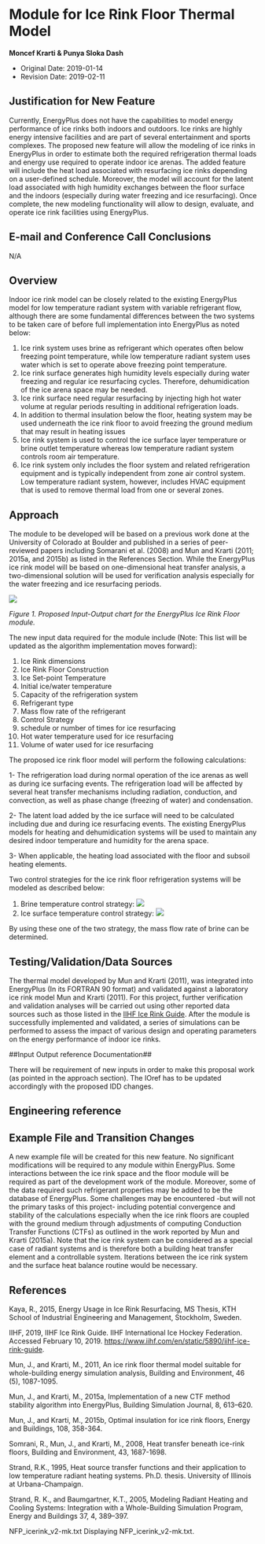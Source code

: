 


Module for Ice Rink Floor Thermal Model 
=======

**Moncef Krarti & Punya Sloka Dash**

 - Original Date: 2019-01-14
 - Revision Date: 2019-02-11


## Justification for New Feature ##

Currently, EnergyPlus does not have the capabilities to model energy performance of ice rinks both indoors and outdoors. Ice rinks are highly energy intensive facilities and are part of several entertainment and sports complexes. The proposed new feature will allow the modeling of ice rinks in EnergyPlus in order to estimate both the required refrigeration thermal loads and energy use required to operate indoor ice arenas. The added feature will include the heat load associated with resurfacing ice rinks depending on a user-defined schedule. Moreover, the model will account for the latent load associated with high humidity exchanges between the floor surface and the indoors (especially during water freezing and ice resurfacing).  Once complete, the new modeling functionality will allow to design, evaluate, and operate ice rink facilities using EnergyPlus. 

## E-mail and  Conference Call Conclusions ##

N/A

## Overview ##
Indoor ice rink model can be closely related to the existing EnergyPlus model for low temperature radiant system with variable refrigerant flow, although there are some fundamental differences between the two systems to be taken care of before full implementation into EnergyPlus as noted below:


1.  Ice rink system uses brine as refrigerant which operates often below freezing point temperature, while low temperature radiant system uses water which is set to operate above freezing point temperature.
2. Ice rink surface generates high humidity levels especially during water freezing and regular ice resurfacing cycles. Therefore, dehumidication of the ice arena space may be needed. 
3. Ice rink surface need regular resurfacing by injecting high hot water volume at regular periods resulting in additional refrigeration loads.
5. In addition to thermal insulation below the floor, heating system may be used underneath the ice rink floor to avoid freezing the ground medium that may result in heating issues
4.  Ice rink system is used to control the ice surface layer temperature or brine outlet temperature whereas low temperature radiant system controls room air temperature.
5.  Ice rink system only includes the floor system and related refrigeration equipment and is typically independent from zone air control system. Low temperature radiant system, however, includes HVAC equipment that is used to remove thermal load from one or several zones.


## Approach ##
The module to be developed will be based on a previous work done at the University of Colorado at Boulder and published in a series of peer-reviewed papers including Somarani et al. (2008) and Mun and Krarti (2011; 2015a, and 2015b) as listed in the References Section. While the EnergyPlus ice rink model will be based on one-dimensional heat transfer analysis, a two-dimensional solution will be used for verification analysis especially for the water freezing and ice resurfacing periods. 



 ![](https://i.imgur.com/UfyahPF.jpg)

*Figure 1. Proposed Input-Output chart for the EnergyPlus Ice Rink Floor module.*



The new input data required for the module include (Note: This list will be updated as the algorithm implementation moves forward):


1. Ice Rink dimensions
2. Ice Rink Floor Construction 
3. Ice Set-point Temperature
4. Initial  ice/water temperature
5. Capacity of the refrigeration system
6. Refrigerant type
7. Mass flow rate of the refrigerant
8. Control Strategy 
9. schedule or number of times for ice resurfacing
10. Hot water temperature used for ice resurfacing
11. Volume of water used for ice resurfacing 

The proposed ice rink floor model will perform the following calculations:

1-  The refrigeration load during normal operation of the ice arenas as well as during ice surfacing events. The refrigeration load will be affected by several heat transfer mechanisms including radiation, conduction, and convection, as well as phase change (freezing of water) and condensation.  

2- The latent load added by the ice surface will need to be calculated including due and during ice resurfacing events. The existing EnergyPlus models for heating and dehumidication systems will be used to maintain any desired indoor temperature and humidity for the arena space.

3- When applicable, the heating load associated with the floor and subsoil heating elements. 

Two control strategies for the ice rink floor refrigeration systems will be modeled as described below:

1. Brine temperature control strategy:
![](https://i.imgur.com/dbEftfX.jpg)
2. Ice surface temperature control strategy: ![](https://i.imgur.com/7Bu0L9x.jpg)

By using these one of the two strategy, the mass flow rate of brine can be determined.    

## Testing/Validation/Data Sources ##
The thermal model developed by Mun and Krarti (2011), was integrated into EnergyPlus (In its FORTRAN 90 format) and validated against a laboratory ice rink model Mun and Krarti (2011). For this project, further verification and validation analyses will be carried out using other reported data sources such as those listed in the [IIHF Ice Rink Guide](https://www.iihf.com/en/static/5890/iihf-ice-rink-guide). After the module is successfully implemented and validated, a series of simulations can be performed to assess the impact of various design and operating parameters on the energy performance of indoor ice rinks.


##Input Output reference Documentation##

There will be requirement of new inputs in order to make this proposal work (as pointed in the approach section). The IOref has to be updated accordingly with the proposed IDD changes.



## Engineering reference ##


## Example File and Transition Changes ##
A new example file will be created for this new feature.  No significant modifications will be required to any module within EnergyPlus. Some interactions between the ice rink space and the floor module will be required as part of the development work of the module. Moreover, some of the data required such refrigerant properties may be added to be the database of EnergyPlus. Some challenges may be encountered -but will not the primary tasks of this project- including potential convergence and stability of the calculations especially when the ice rink floors are coupled with the ground medium through adjustments of computing Conduction Transfer Functions (CTFs) as outlined in the work reported by Mun and Krarti (2015a). Note that the ice rink system can be considered as a special case of radiant systems and is therefore both a building heat transfer element and a controllable system. Iterations between the ice rink system and the surface heat balance routine would be necessary. 

## References ##

Kaya, R., 2015, Energy Usage in Ice Rink Resurfacing, MS Thesis, KTH School of Industrial Engineering and Management, Stockholm, Sweden. 

IIHF, 2019, IIHF Ice Rink Guide. IIHF International Ice Hockey Federation. Accessed February 10, 2019. https://www.iihf.com/en/static/5890/iihf-ice-rink-guide.

Mun, J., and Krarti, M., 2011, An ice rink floor thermal model suitable for whole-building energy simulation analysis, Building and Environment, 46 (5), 1087-1095. 

Mun, J., and Krarti, M., 2015a, Implementation of a new CTF method stability algorithm into EnergyPlus, Building Simulation Journal, 8, 613–620.

Mun, J., and Krarti, M., 2015b, Optimal insulation for ice rink floors, Energy and Buildings, 108, 358-364. 

Somrani, R., Mun, J., and Krarti, M., 2008, Heat transfer beneath ice-rink floors, Building and Environment, 43, 1687-1698. 

Strand, R.K., 1995, Heat source transfer functions and their application to low temperature radiant heating systems. Ph.D. thesis. University of Illinois at Urbana-Champaign.

Strand, R. K., and Baumgartner, K.T., 2005, Modeling Radiant Heating and Cooling Systems: Integration with a Whole-Building Simulation Program, Energy and Buildings 37, 4, 389–397.

NFP_icerink_v2-mk.txt
Displaying NFP_icerink_v2-mk.txt.
